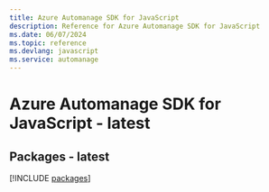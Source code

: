 ```yaml
---
title: Azure Automanage SDK for JavaScript
description: Reference for Azure Automanage SDK for JavaScript
ms.date: 06/07/2024
ms.topic: reference
ms.devlang: javascript
ms.service: automanage
---
```

# Azure Automanage SDK for JavaScript - latest
## Packages - latest
[!INCLUDE [packages](automanage-index.md)]